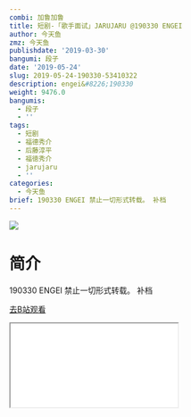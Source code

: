```yaml
---
combi: 加鲁加鲁
title: 短剧-「歌手面试」JARUJARU @190330 ENGEI
author: 今天鱼
zmz: 今天鱼
publishdate: '2019-03-30'
bangumi: 段子
date: '2019-05-24'
slug: 2019-05-24-190330-53410322
description: engei&#8226;190330
weight: 9476.0
bangumis:
  - 段子
  - ''
tags:
  - 短剧
  - 福德秀介
  - 后藤淳平
  - 福徳秀介
  - jarujaru
  - ''
categories:
  - 今天鱼
brief: 190330 ENGEI 禁止一切形式转载。 补档
---
```

![](https://i.imgur.com/BhIbh77.jpg)
# 简介  
190330 ENGEI
禁止一切形式转载。
补档  

[去B站观看](https://www.bilibili.com/video/av53410322/)
<div class ="resp-container"><iframe class="testiframe" src="//player.bilibili.com/player.html?aid=53410322"", scrolling="no", allowfullscreen="true" > </iframe></div> 
